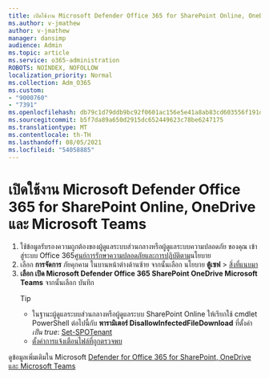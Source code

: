 ```yaml
---
title: เปิดใช้งาน Microsoft Defender Office 365 for SharePoint Online, OneDrive และ Microsoft Teams
ms.author: v-jmathew
author: v-jmathew
manager: dansimp
audience: Admin
ms.topic: article
ms.service: o365-administration
ROBOTS: NOINDEX, NOFOLLOW
localization_priority: Normal
ms.collection: Adm_O365
ms.custom:
- "9000760"
- "7391"
ms.openlocfilehash: db79c1d79ddb9bc92f0601ac156e5e41a8ab83cd603556f191d5491cdd5ae2a3
ms.sourcegitcommit: b5f7da89a650d2915dc652449623c78be6247175
ms.translationtype: MT
ms.contentlocale: th-TH
ms.lasthandoff: 08/05/2021
ms.locfileid: "54058885"
---
```

# <a name="enable-microsoft-defender-for-office-365-for-sharepoint-online-onedrive-and-microsoft-teams"></a>เปิดใช้งาน Microsoft Defender Office 365 for SharePoint Online, OneDrive และ Microsoft Teams

1. ใช้ข้อมูลรับรองความถูกต้องของผู้ดูแลระบบส่วนกลางหรือผู้ดูแลระบบความปลอดภัย ของคุณ เข้าสู่ระบบ Office 365[ศูนย์การรักษาความปลอดภัยและการปฏิบัติตาม](https://protection.office.com/)นโยบาย
2. เลือก **การจัดการ** ภัยคุกคาม ในบานหน้าต่างด้านซ้าย จากนั้นเลือก นโยบาย **ตู้เซฟ**  >  [สิ่งที่แนบมา](https://protection.office.com/safeattachment)
3. **เลือก เปิด Microsoft Defender Office 365 SharePoint OneDrive Microsoft Teams** จากนั้นเลือก บันทึก
    > [!TIP]
    >
    > - ในฐานะผู้ดูแลระบบส่วนกลางหรือผู้ดูแลระบบ SharePoint Online ให้เรียกใช้ cmdlet PowerShell ต่อไปนี้กับ **พารามิเตอร์ DisallowInfectedFileDownload** ที่ตั้งค่า *เป็น true*: [Set-SPOTenant](https://go.microsoft.com/fwlink/?linkid=2092301)
    > - [ตั้งค่าการแจ้งเตือนไฟล์ที่ถูกตรวจพบ](https://go.microsoft.com/fwlink/?linkid=2092110)

ดูข้อมูลเพิ่มเติมใน Microsoft [Defender for Office 365 for SharePoint, OneDrive และ Microsoft Teams](https://go.microsoft.com/fwlink/?linkid=2092041)
